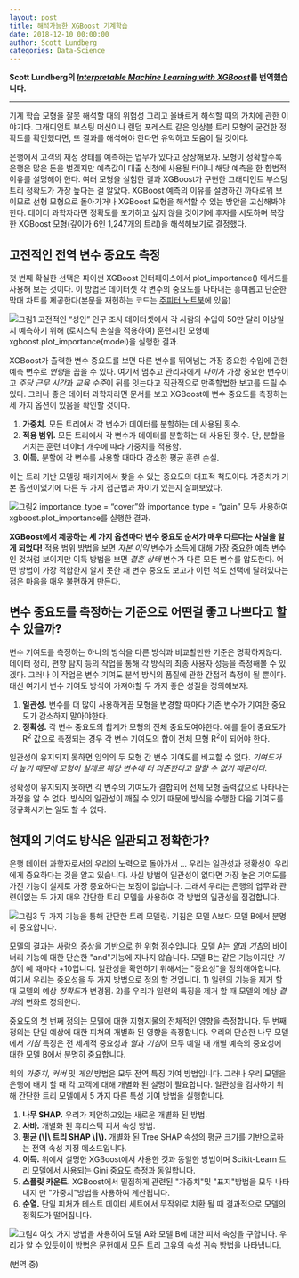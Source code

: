 ```yaml
---
layout: post
title: 해석가능한 XGBoost 기계학습
date: 2018-12-10 00:00:00
author: Scott Lundberg
categories: Data-Science
---  
```

  
  
**Scott Lundberg의 [*Interpretable Machine Learning with XGBoost*](https://towardsdatascience.com/interpretable-machine-learning-with-xgboost-9ec80d148d27)를 번역했습니다.**
  
  
- - -

기계 학습 모형을 잘못 해석할 때의 위험성 그리고 올바르게 해석할 때의 가치에 관한 이야기다. 그래디언트 부스팅 머신이나 랜덤 포레스트 같은 앙상블 트리 모형의 굳건한 정확도를 확인했다면, 또 결과를 해석해야 한다면 유익하고 도움이 될 것이다.

은행에서 고객의 재정 상태를 예측하는 업무가 있다고 상상해보자. 모형이 정확할수록 은행은 많은 돈을 벌겠지만 예측값이 대출 신청에 사용될 터이니 해당 예측을 한 합법적 이유를 설명해야 한다. 여러 모형을 실험한 결과 XGBoost가 구현한 그래디언트 부스팅 트리 정확도가 가장 높다는 걸 알았다. XGBoost 예측의 이유를 설명하긴 까다로워 보이므로 선형 모형으로 돌아가거나 XGBoost 모형을 해석할 수 있는 방안을 고심해봐야 한다. 데이터 과학자라면 정확도를 포기하고 싶지 않을 것이기에 후자를 시도하며 복잡한 XGBoost 모형(깊이가 6인 1,247개의 트리)을 해석해보기로 결정했다.
  
## 고전적인 전역 변수 중요도 측정
  
첫 번째 확실한 선택은 파이썬 XGBoost 인터페이스에서 plot_importance() 메서드를 사용해 보는 것이다. 이 방법은 데이터셋 각 변수의 중요도를 나타내는 흥미롭고 단순한 막대 차트를 제공한다(본문을 재현하는 코드는 [주피터 노트북](https://slundberg.github.io/shap/notebooks/Census+income+classification+with+XGBoost.html)에 있음)

![그림1](https://aldente0630.github.io/assets/interpretable_ml_with_xgb1.png)
고전적인 “성인” 인구 조사 데이터셋에서 각 사람의 수입이 50만 달러 이상일지 예측하기 위해 (로지스틱 손실을 적용하여) 훈련시킨 모형에 xgboost.plot_importance(model)을 실행한 결과.
  
XGBoost가 출력한 변수 중요도를 보면 다른 변수를 뛰어넘는 가장 중요한 수입에 관한 예측 변수로 *연령*을 꼽을 수 있다. 여기서 멈추고 관리자에게 *나이*가 가장 중요한 변수이고 *주당 근무 시간*과 *교육 수준*이 뒤를 잇는다고 직관적으로 만족할법한 보고를 드릴 수 있다. 그러나 좋은 데이터 과학자라면 문서를 보고 XGBoost에 변수 중요도를 측정하는 세 가지 옵션이 있음을 확인할 것이다.

1. **가중치.** 모든 트리에서 각 변수가 데이터를 분할하는 데 사용된 횟수.
2. **적용 범위.** 모든 트리에서 각 변수가 데이터를 분할하는 데 사용된 횟수. 단, 분할을 거치는 훈련 데이터 개수에 따라 가중치를 적용함.
3. **이득.** 분할에 각 변수를 사용할 때마다 감소한 평균 훈련 손실.

이는 트리 기반 모델링 패키지에서 찾을 수 있는 중요도의 대표적 척도이다. 가중치가 기본 옵션이었기에 다른 두 가지 접근법과 차이가 있는지 살펴보았다.
  
![그림2](https://aldente0630.github.io/assets/interpretable_ml_with_xgb2.png)
importance_type = “cover”와 importance_type = “gain” 모두 사용하여 xgboost.plot_importance를 실행한 결과.
  
**XGBoost에서 제공하는 세 가지 옵션마다 변수 중요도 순서가 매우 다르다는 사실을 알게 되었다!** 적용 범위 방법을 보면 *자본 이익* 변수가 소득에 대해 가장 중요한 예측 변수인 것처럼 보이지만 이득 방법을 보면 *결혼 상태* 변수가 다른 모든 변수를 압도한다. 어떤 방법이 가장 적합한지 알지 못한 채 변수 중요도 보고가 이런 척도 선택에 달려있다는 점은 마음을 매우 불편하게 만든다.

## 변수 중요도를 측정하는 기준으로 어떤걸 좋고 나쁘다고 할 수 있을까?
  
변수 기여도를 측정하는 하나의 방식을 다른 방식과 비교할만한 기준은 명확하지않다. 데이터 정리, 편향 탐지 등의 작업을 통해 각 방식의 최종 사용자 성능을 측정해볼 수 있겠다. 그러나 이 작업은 변수 기여도 분석 방식의 품질에 관한 간접적 측정이 될 뿐이다. 대신 여기서 변수 기여도 방식이 가져야할 두 가지 좋은 성질을 정의해보자.
  
1. **일관성.** 변수를 더 많이 사용하게끔 모형을 변경할 때마다 기존 변수가 기여한 중요도가 감소하지 말아야한다.
2. **정확성.** 각 변수 중요도의 합계가 모형의 전체 중요도여야한다. 예를 들어 중요도가 R<sup>2</sup> 값으로 측정되는 경우 각 변수 기여도의 합이 전체 모형 R<sup>2</sup>이 되어야 한다.
  
일관성이 유지되지 못하면 임의의 두 모형 간 변수 기여도를 비교할 수 없다. *기여도가 더 높기 때문에 모형이 실제로 해당 변수에 더 의존한다고 말할 수 없기 때문이다.*
  
정확성이 유지되지 못하면 각 변수의 기여도가 결합되어 전체 모형 출력값으로 나타나는 과정을 알 수 없다. 방식의 일관성이 깨질 수 있기 때문에 방식을 수행한 다음 기여도를 정규화시키는 일도 할 수 없다.  

## 현재의 기여도 방식은 일관되고 정확한가?
  
은행 데이터 과학자로서의 우리의 노력으로 돌아가서 ... 우리는 일관성과 정확성이 우리에게 중요하다는 것을 알고 있습니다. 사실 방법이 일관성이 없다면 가장 높은 기여도를 가진 기능이 실제로 가장 중요하다는 보장이 없습니다. 그래서 우리는 은행의 업무와 관련이없는 두 가지 매우 간단한 트리 모델을 사용하여 각 방법의 일관성을 점검합니다.

![그림3](https://aldente0630.github.io/assets/interpretable_ml_with_xgb3.png)
두 가지 기능을 통해 간단한 트리 모델링. 기침은 모델 A보다 모델 B에서 분명히 중요합니다.
  
모델의 결과는 사람의 증상을 기반으로 한 위험 점수입니다. 모델 A는 *열*과 *기침*의 바이너리 기능에 대한 단순한 "and"기능에 지나지 않습니다. 모델 B는 같은 기능이지만 *기침*이 예 때마다 +10입니다. 일관성을 확인하기 위해서는 "중요성"을 정의해야합니다. 여기서 우리는 중요성을 두 가지 방법으로 정의 할 것입니다. 1) 일련의 기능을 제거 할 때 모델의 예상 *정확도*가 변경됨. 2)를 우리가 일련의 특징을 제거 할 때 모델의 예상 *결과*의 변화로 정의한다.
  
중요도의 첫 번째 정의는 모델에 대한 지형지물의 전체적인 영향을 측정합니다. 두 번째 정의는 단일 예상에 대한 피쳐의 개별화 된 영향을 측정합니다. 우리의 단순한 나무 모델에서 *기침* 특징은 전 세계적 중요성과 *열*과 *기침*이 모두 예일 때 개별 예측의 중요성에 대한 모델 B에서 분명히 중요합니다.
  
위의 *가중치*, *커버* 및 *게인* 방법은 모두 전역 특징 기여 방법입니다. 그러나 우리 모델을 은행에 배치 할 때 각 고객에 대해 개별화 된 설명이 필요합니다. 일관성을 검사하기 위해 간단한 트리 모델에서 5 가지 다른 특성 기여 방법을 실행합니다.
  
1. **나무 SHAP.** 우리가 제안하고있는 새로운 개별화 된 방법.
2. **사바.** 개별화 된 휴리스틱 피처 속성 방법.
3. **평균 (\\|\\ 트리 SHAP \\|\\).** 개별화 된 Tree SHAP 속성의 평균 크기를 기반으로하는 전역 속성 지정 메소드입니다.
4. **이득.** 위에서 설명한 XGBoost에서 사용한 것과 동일한 방법이며 Scikit-Learn 트리 모델에서 사용되는 Gini 중요도 측정과 동일합니다.
5. **스플릿 카운트.** XGBoost에서 밀접하게 관련된 "가중치"및 "표지"방법을 모두 나타내지 만 "가중치"방법을 사용하여 계산됩니다.
6. **순열.** 단일 피처가 테스트 데이터 세트에서 무작위로 치환 될 때 결과적으로 모델의 정확도가 떨어집니다.  

![그림4](https://aldente0630.github.io/assets/interpretable_ml_with_xgb4.png)
여섯 가지 방법을 사용하여 모델 A와 모델 B에 대한 피처 속성을 구합니다. 우리가 알 수 있듯이이 방법은 문헌에서 모든 트리 고유의 속성 귀속 방법을 나타냅니다.
  
(번역 중)
